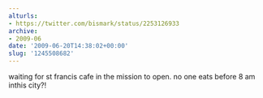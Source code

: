 ```yaml
---
alturls:
- https://twitter.com/bismark/status/2253126933
archive:
- 2009-06
date: '2009-06-20T14:38:02+00:00'
slug: '1245508682'
---
```


waiting for st  francis cafe in the mission to open. no one eats before 8 am inthis city?!

